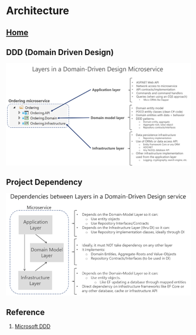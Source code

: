 # Architecture
[Home](../README.md)
---

## DDD (Domain Driven Design)
![](./ddd-design.png "DDD")

## Project Dependency
![](./ddd-service-layer-dependencies.png "Dependency")

## Reference
1. [Microsoft DDD](https://docs.microsoft.com/en-us/dotnet/architecture/microservices/microservice-ddd-cqrs-patterns/ddd-oriented-microservice#layers-in-ddd-microservices)